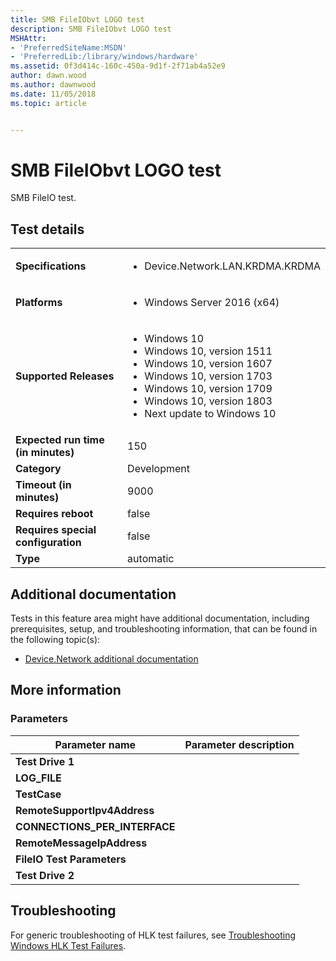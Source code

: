 ```yaml
---
title: SMB FileIObvt LOGO test
description: SMB FileIObvt LOGO test
MSHAttr:
- 'PreferredSiteName:MSDN'
- 'PreferredLib:/library/windows/hardware'
ms.assetid: 0f3d414c-160c-450a-9d1f-2f71ab4a52e9
author: dawn.wood
ms.author: dawnwood
ms.date: 11/05/2018
ms.topic: article


---
```


# <span id="p_hlk_test.cec62d4e-5c0f-4b3a-b09f-b33abc5e1acb"></span>SMB FileIObvt LOGO test


SMB FileIO test.

## Test details

|||
|---|---|
| **Specifications**  | <ul><li>Device.Network.LAN.KRDMA.KRDMA</li></ul> |  
| **Platforms**   | <ul><li>Windows Server 2016 (x64)</li></ul> |
| **Supported Releases** | <ul><li>Windows 10</li><li>Windows 10, version 1511</li><li>Windows 10, version 1607</li><li>Windows 10, version 1703</li><li>Windows 10, version 1709</li><li>Windows 10, version 1803</li><li>Next update to Windows 10</li></ul> |
|**Expected run time (in minutes)**| 150 |
|**Category**| Development |
|**Timeout (in minutes)**| 9000 |
|**Requires reboot**| false |
|**Requires special configuration**| false |
|**Type**| automatic |



## <span id="Additional_documentation"></span><span id="additional_documentation"></span><span id="ADDITIONAL_DOCUMENTATION"></span>Additional documentation


Tests in this feature area might have additional documentation, including prerequisites, setup, and troubleshooting information, that can be found in the following topic(s):

-   [Device.Network additional documentation](device-network-additional-documentation.md)

## <span id="More_information"></span><span id="more_information"></span><span id="MORE_INFORMATION"></span>More information


### <span id="Parameters"></span><span id="parameters"></span><span id="PARAMETERS"></span>Parameters

| Parameter name                  | Parameter description |
|---------------------------------|-----------------------|
| **Test Drive 1**                |                       |
| **LOG\_FILE**                   |                       |
| **TestCase**                    |                       |
| **RemoteSupportIpv4Address**    |                       |
| **CONNECTIONS\_PER\_INTERFACE** |                       |
| **RemoteMessageIpAddress**      |                       |
| **FileIO Test Parameters**      |                       |
| **Test Drive 2**                |                       |



## <span id="Troubleshooting"></span><span id="troubleshooting"></span><span id="TROUBLESHOOTING"></span>Troubleshooting


For generic troubleshooting of HLK test failures, see [Troubleshooting Windows HLK Test Failures](../user/troubleshooting-windows-hlk-test-failures.md).










